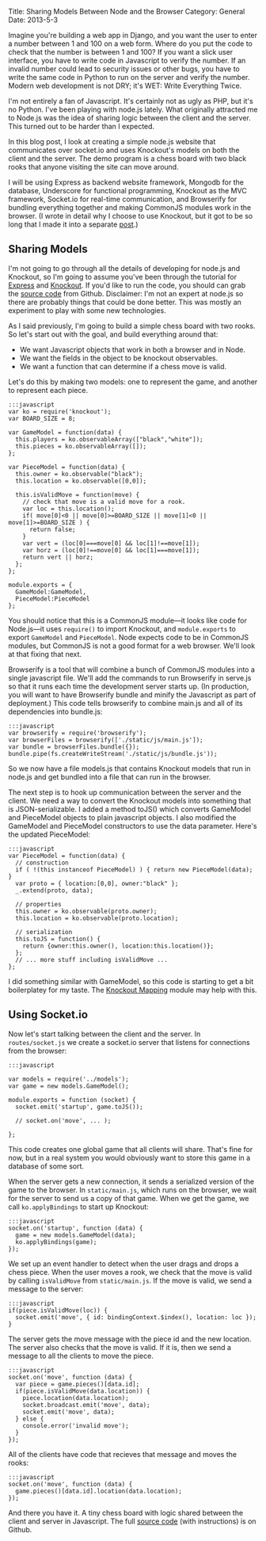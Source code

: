 Title: Sharing Models Between Node and the Browser
Category: General
Date: 2013-5-3

Imagine you're building a web app in Django, and you want the user to enter a
number between 1 and 100 on a web form.
Where do you put the code to check that the number is between 1 and 100?
If you want a slick user interface, you have to write code in Javascript to
verify the number.
If an invalid number could lead to security issues or other bugs, you have to
write the same code in Python to run on the server and verify the number.
Modern web development is not DRY; it's WET: Write Everything Twice.

I'm not entirely a fan of Javascript.
It's certainly not as ugly as PHP, but it's no Python.
I've been playing with node.js lately.
What originally attracted me to Node.js was the idea of sharing logic between
the client and the server.
This turned out to be harder than I expected.

In this blog post, I look at creating a simple node.js website that
communicates over socket.io and uses Knockout's models on both the client and
the server.
The demo program is a chess board with two black rooks that anyone visiting the
site can move around.

I will be using Express as backend website framework,
Mongodb for the database,
Underscore for functional programming,
Knockout as the MVC framework,
Socket.io for real-time communication, and
Browserify for bundling everything together and making CommonJS modules work in the browser.
(I wrote in detail why I choose to use Knockout, but it got to be so long that
I made it into a separate [post](/mvc-frameworks.html).)

## Sharing Models
I'm not going to go through all the details of developing for node.js and
Knockout, so I'm going to assume you've been through the tutorial for
[Express](http://expressjs.com/guide.html) and
[Knockout](http://learn.knockoutjs.com/#/?tutorial=intro).
If you'd like to run the code, you should can grab the
[source code](https://github.com/JeffAMcGee/ko-sock-demo) from Github.
Disclaimer: I'm not an expert at node.js so there are probably things that
could be done better.
This was mostly an experiment to play with some new technologies.

As I said previously, I'm going to build a simple chess board with two rooks.
So let's start out with the goal, and build everything around that:
* We want Javascript objects that work in both a browser and in Node.
* We want the fields in the object to be knockout observables.
* We want a function that can determine if a chess move is valid.

Let's do this by making two models: one to represent the game, and another to
represent each piece.

    :::javascript
    var ko = require('knockout');
    var BOARD_SIZE = 8;

    var GameModel = function(data) {
      this.players = ko.observableArray(["black","white"]);
      this.pieces = ko.observableArray([]);
    };

    var PieceModel = function(data) {
      this.owner = ko.observable("black");
      this.location = ko.observable([0,0]);

      this.isValidMove = function(move) {
        // check that move is a valid move for a rook.
        var loc = this.location();
        if( move[0]<0 || move[0]>=BOARD_SIZE || move[1]<0 || move[1]>=BOARD_SIZE ) {
          return false;
        }
        var vert = (loc[0]===move[0] && loc[1]!==move[1]);
        var horz = (loc[0]!==move[0] && loc[1]===move[1]);
        return vert || horz;
      };
    };

    module.exports = {
      GameModel:GameModel,
      PieceModel:PieceModel
    };

You should notice that this is a CommonJS module&mdash;it looks like code for
Node.js&mdash;it uses `require()` to import Knockout, and `module.exports` to
export `GameModel` and `PieceModel`.
Node expects code to be in CommonJS modules, but CommonJS is not a good format for a web browser.
We'll look at that fixing that next.

Browserify is a tool that will combine a bunch of CommonJS modules into a
single javascript file.
We'll add the commands to run Browserify in serve.js so that it runs each time
the development server starts up.
(In production, you will want to have Browserify bundle and minify the
Javascript as part of deployment.)
This code tells browserify to combine main.js and all of its dependencies into bundle.js:

    :::javascript
    var browserify = require('browserify');
    var browserFiles = browserify(['./static/js/main.js']);
    var bundle = browserFiles.bundle({});
    bundle.pipe(fs.createWriteStream('./static/js/bundle.js'));

So we now have a file models.js that contains Knockout models that run in
node.js and get bundled into a file that can run in the browser.

The next step is to hook up communication between the server and the client.
We need a way to convert the Knockout models into something that is
JSON-serializable.
I added a method toJS() which converts GameModel and PieceModel objects to
plain javascript objects.
I also modified the GameModel and PieceModel constructors to use the data
parameter.
Here's the updated PieceModel:

    :::javascript
    var PieceModel = function(data) {
      // construction
      if ( !(this instanceof PieceModel) ) { return new PieceModel(data); }
      var proto = { location:[0,0], owner:"black" };
      _.extend(proto, data);

      // properties
      this.owner = ko.observable(proto.owner);
      this.location = ko.observable(proto.location);

      // serialization
      this.toJS = function() {
        return {owner:this.owner(), location:this.location()};
      };
      // ... more stuff including isValidMove ...
    };

I did something similar with GameModel, so this code is starting to get a bit
boilerplatey for my taste.
The [Knockout Mapping](http://knockoutjs.com/documentation/plugins-mapping.html)
module may help with this.

## Using Socket.io
Now let's start talking between the client and the server.
In `routes/socket.js` we create a socket.io server that listens for connections
from the browser:

    :::javascript

    var models = require('../models');
    var game = new models.GameModel();

    module.exports = function (socket) {
      socket.emit('startup', game.toJS());

      // socket.on('move', ... );

    };

This code creates one global game that all clients will share.
That's fine for now, but in a real system you would obviously want to store
this game in a database of some sort.

When the server gets a new connection, it sends a serialized version of the
game to the browser.
In `static/main.js`, which runs on the browser, we wait for the server to send
us a copy of that game.
When we get the game, we call `ko.applyBindings` to start up Knockout:

    :::javascript
    socket.on('startup', function (data) {
      game = new models.GameModel(data);
      ko.applyBindings(game);
    });

We set up an event handler to detect when the user drags and drops a chess piece.
When the user moves a rook, we check that the move is valid by calling
`isValidMove` from `static/main.js`.
If the move is valid, we send a message to the server:

    :::javascript
    if(piece.isValidMove(loc)) {
      socket.emit('move', { id: bindingContext.$index(), location: loc });
    }

The server gets the move message with the piece id and the new location.
The server also checks that the move is valid.
If it is, then we send a message to all the clients to move the piece.

    :::javascript
    socket.on('move', function (data) {
      var piece = game.pieces()[data.id];
      if(piece.isValidMove(data.location)) {
        piece.location(data.location);
        socket.broadcast.emit('move', data);
        socket.emit('move', data);
      } else {
        console.error('invalid move');
      }
    });

All of the clients have code that recieves that message and moves the rooks:

    :::javascript
    socket.on('move', function (data) {
      game.pieces()[data.id].location(data.location);
    });


And there you have it. A tiny chess board with logic shared between the client
and server in Javascript.
The full [source code](https://github.com/JeffAMcGee/ko-sock-demo) (with
instructions) is on Github.
